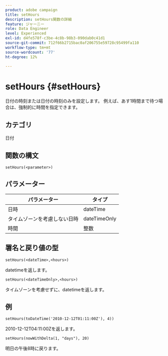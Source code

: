 ```yaml
---
product: adobe campaign
title: setHours
description: setHours関数の詳細
feature: ジャーニー
role: Data Engineer
level: Experienced
exl-id: d4fe578f-c3be-4c8b-98b3-090dab0c41d1
source-git-commit: 712f66b2715bac0af206755e59728c95499fa110
workflow-type: tm+mt
source-wordcount: '77'
ht-degree: 12%

---
```


# setHours {#setHours}

日付の時刻または日付の時刻のみを設定します。 例えば、あす1時間まで待つ場合は、強制的に時間を指定できます。

## カテゴリ

日付

## 関数の構文

`setHours(<parameter>)`

## パラメーター

| パラメーター | タイプ |
|--- |--- |
| 日時 | dateTime |
| タイムゾーンを考慮しない日時 | dateTimeOnly |
| 時間 | 整数 |

## 署名と戻り値の型

`setHours(<dateTime>,<hours>)`

datetimeを返します。

`setHours(<dateTimeOnly>,<hours>)`

タイムゾーンを考慮せずに、datetimeを返します。

## 例

`setHours(toDateTime('2010-12-12T01:11:00Z'), 4))`

2010-12-12T04:11:00Zを返します。

`setHours(nowWithDelta(1, "days"), 20)`

明日の午後8時に戻ります。
